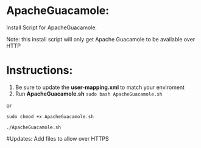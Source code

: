 # ApacheGuacamole:
Install Script for ApacheGuacamole. 

Note: this install script will only get Apache Guacamole to be available over HTTP

# Instructions:

1. Be sure to update the <strong> user-mapping.xml </strong> to match your enviroment
2. Run <strong>ApacheGuacamole.sh</strong>
```sudo bash ApacheGuacamole.sh``` 


or


```sudo chmod +x ApacheGuacamole.sh```


```./ApacheGuacamole.sh```


#Updates:
Add files to allow over HTTPS
